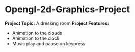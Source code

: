 # Opengl-2d-Graphics-Project
**Project Topic:** A dressing room
**Project Features:**<br/>
  - Animation to the clouds
  - Animation to the clock
  - Music play and pause on keypress

